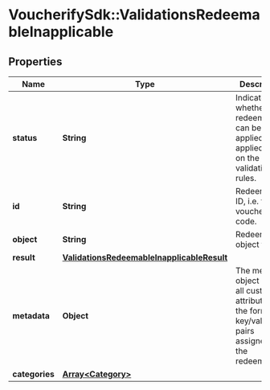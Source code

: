 # VoucherifySdk::ValidationsRedeemableInapplicable

## Properties

| Name | Type | Description | Notes |
| ---- | ---- | ----------- | ----- |
| **status** | **String** | Indicates whether the redeemable can be applied or not applied based on the validation rules. | [optional][default to &#39;INAPPLICABLE&#39;] |
| **id** | **String** | Redeemable ID, i.e. the voucher code. | [optional] |
| **object** | **String** | Redeemable&#39;s object type. | [optional] |
| **result** | [**ValidationsRedeemableInapplicableResult**](ValidationsRedeemableInapplicableResult.md) |  | [optional] |
| **metadata** | **Object** | The metadata object stores all custom attributes in the form of key/value pairs assigned to the redeemable. | [optional] |
| **categories** | [**Array&lt;Category&gt;**](Category.md) |  | [optional] |

